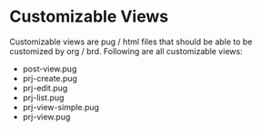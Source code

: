 # Customizable Views

Customizable views are pug / html files that should be able to be customized by org / brd. Following are all customizable views:

 * post-view.pug
 * prj-create.pug
 * prj-edit.pug
 * prj-list.pug
 * prj-view-simple.pug
 * prj-view.pug

